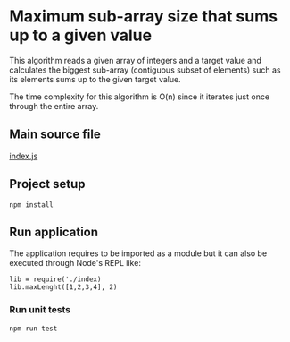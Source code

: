 # Maximum sub-array size that sums up to a given value

This algorithm reads a given array of integers and a target value and calculates the biggest sub-array (contiguous subset of elements) such as its elements sums up to the given target value.

The time complexity for this algorithm is O(n) since it iterates just once through the entire array.

## Main source file
[index.js](https://github.com/uloureiro/maximum-subarray/blob/master/index.js)

## Project setup
```
npm install
```

## Run application
The application requires to be imported as a module but it can also be executed through Node's REPL like:
```node
lib = require('./index)
lib.maxLenght([1,2,3,4], 2)
```

### Run unit tests
```
npm run test
```

